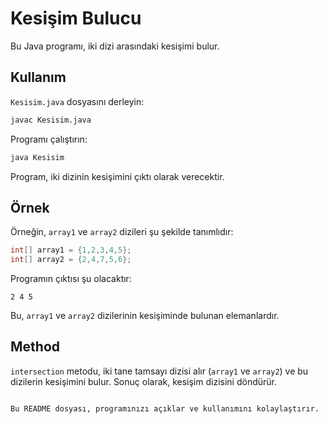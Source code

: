 # Kesişim Bulucu
Bu Java programı, iki dizi arasındaki kesişimi bulur.

## Kullanım
`Kesisim.java` dosyasını derleyin:

```bash
javac Kesisim.java
```

Programı çalıştırın:
```bash
java Kesisim
```

Program, iki dizinin kesişimini çıktı olarak verecektir.

## Örnek
Örneğin, `array1` ve `array2` dizileri şu şekilde tanımlıdır:

```java
int[] array1 = {1,2,3,4,5};
int[] array2 = {2,4,7,5,6};
```

Programın çıktısı şu olacaktır:
```
2 4 5 
```

Bu, `array1` ve `array2` dizilerinin kesişiminde bulunan elemanlardır.

## Method
`intersection` metodu, iki tane tamsayı dizisi alır (`array1` ve `array2`) ve bu dizilerin kesişimini bulur. Sonuç olarak, kesişim dizisini döndürür.
```

Bu README dosyası, programınızı açıklar ve kullanımını kolaylaştırır.
